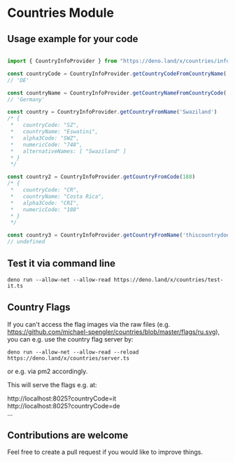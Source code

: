 # Countries Module

## Usage example for your code

```typescript

import { CountryInfoProvider } from "https://deno.land/x/countries/infoprovider.ts"

const countryCode = CountryInfoProvider.getCountryCodeFromCountryName('Germany')
// 'DE'

const countryName = CountryInfoProvider.getCountryNameFromCountryCode('DE')
// 'Germany'

const country = CountryInfoProvider.getCountryFromName('Swaziland')
/* {
 *   countryCode: "SZ",
 *   countryName: "Eswatini",
 *   alpha3Code: "SWZ",
 *   numericCode: "748",
 *   alternativeNames: [ "Swaziland" ]
 * }
 */

const country2 = CountryInfoProvider.getCountryFromCode(188)
/* {
 *   countryCode: "CR",
 *   countryName: "Costa Rica",
 *   alpha3Code: "CRI",
 *   numericCode: "188"
 * }
 */

const country3 = CountryInfoProvider.getCountryFromName('thiscountrydoesnotexist')
// undefined

```

## Test it via command line
```
deno run --allow-net --allow-read https://deno.land/x/countries/test-it.ts

```

## Country Flags
If you can't access the flag images via the raw files (e.g. https://github.com/michael-spengler/countries/blob/master/flags/ru.svg), you can e.g. use the country flag server by:
```
deno run --allow-net --allow-read --reload https://deno.land/x/countries/server.ts
```

or e.g. via pm2 accordingly.

This will serve the flags e.g. at:  
  
http://localhost:8025?countryCode=it  
http://localhost:8025?countryCode=de  
...


## Contributions are welcome
Feel free to create a pull request if you would like to improve things.
